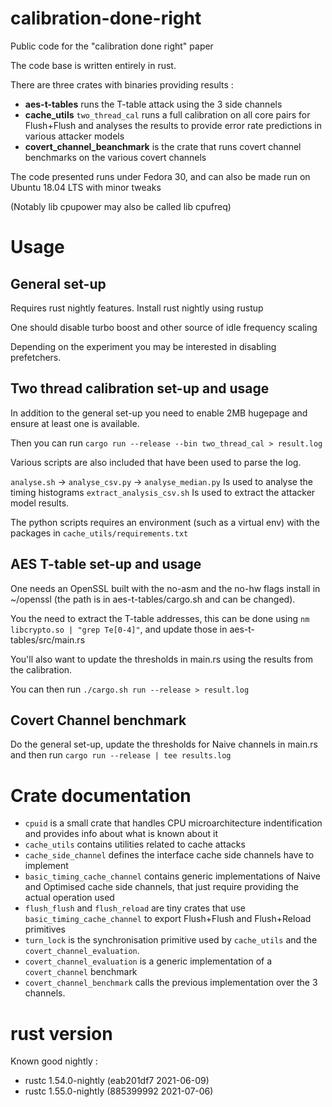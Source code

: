 # calibration-done-right
Public code for the "calibration done right" paper

The code base is written entirely in rust.

There are three crates with binaries providing results :
- **aes-t-tables** runs the T-table attack using the 3 side channels
- **cache_utils** `two_thread_cal` runs a full calibration on all core pairs for Flush+Flush
and analyses the results to provide error rate predictions in various attacker models
- **covert_channel_beanchmark** is the crate that runs covert channel benchmarks on the various covert channels

The code presented runs under Fedora 30, and can also be made run on Ubuntu 18.04 LTS with minor tweaks

(Notably lib cpupower may also be called lib cpufreq)

# Usage

## General set-up

Requires rust nightly features. Install rust nightly using rustup

One should disable turbo boost and other source of idle frequency scaling

Depending on the experiment you may be interested in disabling prefetchers.

## Two thread calibration set-up and usage

In addition to the general set-up you need to enable 2MB hugepage and ensure at least one is available.

Then you can run `cargo run --release --bin two_thread_cal > result.log`

Various scripts are also included that have been used to parse the log.

`analyse.sh` -> `analyse_csv.py` -> `analyse_median.py` Is used to analyse the timing histograms
`extract_analysis_csv.sh` Is used to extract the attacker model results.

The python scripts requires an environment (such as a virtual env) with the packages in `cache_utils/requirements.txt`

## AES T-table set-up and usage

One needs an OpenSSL built with the no-asm and the no-hw flags install in ~/openssl (the path is in aes-t-tables/cargo.sh and can be changed).

You the need to extract the T-table addresses, this can be done using `nm libcrypto.so | "grep Te[0-4]"`, and update those in aes-t-tables/src/main.rs

You'll also want to update the thresholds in main.rs using the results from the calibration.

You can then run `./cargo.sh run --release > result.log`


## Covert Channel benchmark

Do the general set-up, update the thresholds for Naive channels in main.rs and then run `cargo run --release | tee results.log`


# Crate documentation

- `cpuid` is a small crate that handles CPU microarchitecture indentification and provides info about what is known about it
- `cache_utils` contains utilities related to cache attacks
- `cache_side_channel` defines the interface cache side channels have to implement
- `basic_timing_cache_channel` contains generic implementations of Naive and Optimised cache side channels, that just require providing the actual operation used
- `flush_flush` and `flush_reload` are tiny crates that use `basic_timing_cache_channel` to export Flush+Flush and Flush+Reload primitives
- `turn_lock` is the synchronisation primitive used by `cache_utils` and the `covert_channel_evaluation`.
- `covert_channel_evaluation` is a generic implementation of a `covert_channel` benchmark
- `covert_channel_benchmark` calls the previous implementation over the 3 channels.

# rust version

Known good nightly :
- rustc 1.54.0-nightly (eab201df7 2021-06-09)
- rustc 1.55.0-nightly (885399992 2021-07-06)

